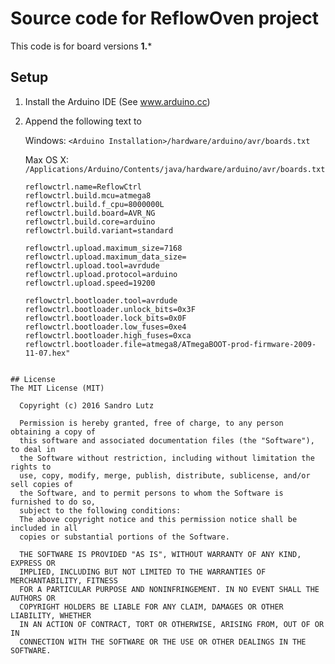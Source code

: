 Source code for ReflowOven project
==================================

This code is for board versions **1.***

## Setup

1. Install the Arduino IDE (See www.arduino.cc)
2. Append the following text to
 
   Windows:  ```<Arduino Installation>/hardware/arduino/avr/boards.txt```

   Max OS X: ```/Applications/Arduino/Contents/java/hardware/arduino/avr/boards.txt```
   
   ```
   reflowctrl.name=ReflowCtrl
   reflowctrl.build.mcu=atmega8
   reflowctrl.build.f_cpu=8000000L
   reflowctrl.build.board=AVR_NG
   reflowctrl.build.core=arduino
   reflowctrl.build.variant=standard

   reflowctrl.upload.maximum_size=7168
   reflowctrl.upload.maximum_data_size=
   reflowctrl.upload.tool=avrdude
   reflowctrl.upload.protocol=arduino
   reflowctrl.upload.speed=19200
   
   reflowctrl.bootloader.tool=avrdude
   reflowctrl.bootloader.unlock_bits=0x3F
   reflowctrl.bootloader.lock_bits=0x0F
   reflowctrl.bootloader.low_fuses=0xe4
   reflowctrl.bootloader.high_fuses=0xca
   reflowctrl.bootloader.file=atmega8/ATmegaBOOT-prod-firmware-2009-11-07.hex"
```

## License
The MIT License (MIT)
  
  Copyright (c) 2016 Sandro Lutz
  
  Permission is hereby granted, free of charge, to any person obtaining a copy of
  this software and associated documentation files (the "Software"), to deal in
  the Software without restriction, including without limitation the rights to
  use, copy, modify, merge, publish, distribute, sublicense, and/or sell copies of
  the Software, and to permit persons to whom the Software is furnished to do so,
  subject to the following conditions:
  The above copyright notice and this permission notice shall be included in all
  copies or substantial portions of the Software.
  
  THE SOFTWARE IS PROVIDED "AS IS", WITHOUT WARRANTY OF ANY KIND, EXPRESS OR
  IMPLIED, INCLUDING BUT NOT LIMITED TO THE WARRANTIES OF MERCHANTABILITY, FITNESS
  FOR A PARTICULAR PURPOSE AND NONINFRINGEMENT. IN NO EVENT SHALL THE AUTHORS OR
  COPYRIGHT HOLDERS BE LIABLE FOR ANY CLAIM, DAMAGES OR OTHER LIABILITY, WHETHER
  IN AN ACTION OF CONTRACT, TORT OR OTHERWISE, ARISING FROM, OUT OF OR IN
  CONNECTION WITH THE SOFTWARE OR THE USE OR OTHER DEALINGS IN THE SOFTWARE.
